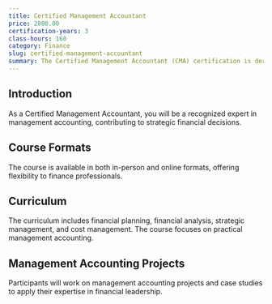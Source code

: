 ```yaml
---
title: Certified Management Accountant
price: 2800.00
certification-years: 3
class-hours: 160
category: Finance
slug: certified-management-accountant
summary: The Certified Management Accountant (CMA) certification is designed for professionals in management accounting and financial management roles. This comprehensive course covers financial planning, analysis, and strategic management. It equips candidates with the skills needed to excel in management accounting and financial leadership.
---
```


## Introduction

As a Certified Management Accountant, you will be a recognized expert in management accounting, contributing to strategic financial decisions.

## Course Formats

The course is available in both in-person and online formats, offering flexibility to finance professionals.

## Curriculum

The curriculum includes financial planning, financial analysis, strategic management, and cost management. The course focuses on practical management accounting.

## Management Accounting Projects

Participants will work on management accounting projects and case studies to apply their expertise in financial leadership.

